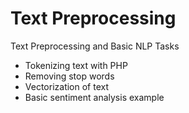 # Text Preprocessing

Text Preprocessing and Basic NLP Tasks

* Tokenizing text with PHP
* Removing stop words
* Vectorization of text
* Basic sentiment analysis example
